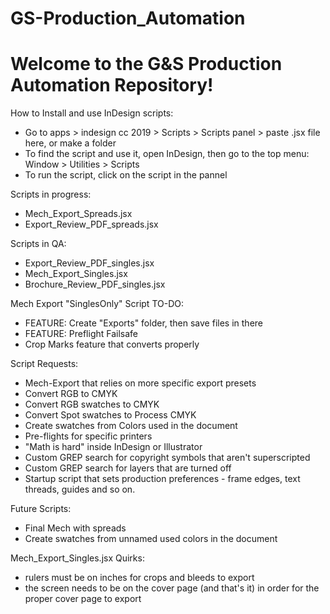 # GS-Production_Automation

# Welcome to the G&S Production Automation Repository!

How to Install and use InDesign scripts:
+ Go to apps > indesign cc 2019 > Scripts > Scripts panel > paste .jsx file here, or make a folder
+ To find the script and use it, open InDesign, then go to the top menu: Window > Utilities > Scripts
+ To run the script, click on the script in the pannel

Scripts in progress:
+ Mech_Export_Spreads.jsx
+ Export_Review_PDF_spreads.jsx

Scripts in QA:
+ Export_Review_PDF_singles.jsx
+ Mech_Export_Singles.jsx
+ Brochure_Review_PDF_singles.jsx

Mech Export "SinglesOnly" Script TO-DO:
+ FEATURE: Create "Exports" folder, then save files in there
+ FEATURE: Preflight Failsafe
+ Crop Marks feature that converts properly

Script Requests:
+ Mech-Export that relies on more specific export presets
+ Convert RGB to CMYK
+ Convert RGB swatches to CMYK
+ Convert Spot swatches to Process CMYK
+ Create swatches from Colors used in the document
+ Pre-flights for specific printers
+ "Math is hard" inside InDesign or Illustrator
+ Custom GREP search for copyright symbols that aren't superscripted
+ Custom GREP search for layers that are turned off
+ Startup script that sets production preferences - frame edges, text threads, guides and so on.

Future Scripts:
+ Final Mech with spreads
+ Create swatches from unnamed used colors in the document

Mech_Export_Singles.jsx Quirks:
+ rulers must be on inches for crops and bleeds to export
+ the screen needs to be on the cover page (and that's it) in order for the proper cover page to export
